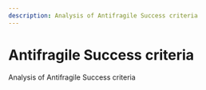 ```yaml
---
description: Analysis of Antifragile Success criteria
---
```


# Antifragile Success criteria

Analysis of Antifragile Success criteria
